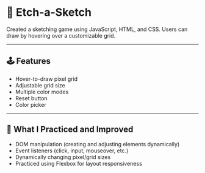 # 🎨 Etch-a-Sketch

Created a sketching game using JavaScript, HTML, and CSS. Users can draw by hovering over a customizable grid.

---

## 🕹️ Features

- Hover-to-draw pixel grid
- Adjustable grid size
- Multiple color modes
- Reset button
- Color picker

---

## 🧠 What I Practiced and Improved

- DOM manipulation (creating and adjusting elements dynamically)
- Event listeners (click, input, mouseover, etc.)
- Dynamically changing pixel/grid sizes
- Practiced using Flexbox for layout responsiveness